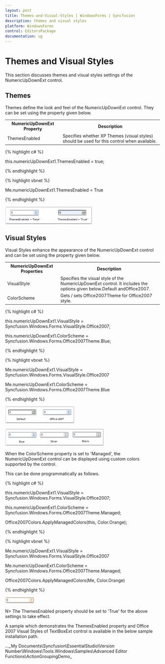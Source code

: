 ```yaml
---
layout: post
title: Themes-and-Visual-Styles | WindowsForms | Syncfusion
description: themes and visual styles
platform: WindowsForms
control: EditorsPackage
documentation: ug
---
```


# Themes and Visual Styles

This section discusses themes and visual styles settings of the NumericUpDownExt control.

## Themes

Themes define the look and feel of the NumericUpDownExt control. They can be set using the property given below.



<table>
<tr>
<th>
NumericUpDownExt Property</th><th>
Description</th></tr>
<tr>
<td>
ThemesEnabled</td><td>
Specifies whether XP Themes (visual styles) should be used for this control when available.</td></tr>
</table>


{% highlight c# %}



this.numericUpDownExt1.ThemesEnabled = true;                          

{% endhighlight %}

{% highlight vbnet %}

Me.numericUpDownExt1.ThemesEnabled = True

{% endhighlight %}

![](Themes-and-Visual-Styles_images/Themes-and-Visual-Styles_img1.png)



## Visual Styles

Visual Styles enhance the appearance of the NumericUpDownExt control and can be set using the property given below.



<table>
<tr>
<th>
NumericUpDownExt Properties</th><th>
Description</th></tr>
<tr>
<td>
VisualStyle</td><td>
Specifies the visual style of the NumericUpDownExt control. It includes the options given below.Default andOffice2007.</td></tr>
<tr>
<td>
ColorScheme</td><td>
Gets / sets Office2007Theme for Office2007 style.</td></tr>
</table>


{% highlight c# %}



this.numericUpDownExt1.VisualStyle = Syncfusion.Windows.Forms.VisualStyle.Office2007;

this.numericUpDownExt1.ColorScheme = Syncfusion.Windows.Forms.Office2007Theme.Blue;    

{% endhighlight %}

{% highlight vbnet %}



Me.numericUpDownExt1.VisualStyle = Syncfusion.Windows.Forms.VisualStyle.Office2007

Me.numericUpDownExt1.ColorScheme = Syncfusion.Windows.Forms.Office2007Theme.Blue

{% endhighlight %}

![](Themes-and-Visual-Styles_images/Themes-and-Visual-Styles_img2.png)



![](Themes-and-Visual-Styles_images/Themes-and-Visual-Styles_img3.png)



When the ColorScheme property is set to 'Managed', the NumericUpDownExt control can be displayed using custom colors supported by the control.

This can be done programmatically as follows.

{% highlight c# %}



this.numericUpDownExt1.VisualStyle = Syncfusion.Windows.Forms.VisualStyle.Office2007;

this.numericUpDownExt1.ColorScheme = Syncfusion.Windows.Forms.Office2007Theme.Managed;

Office2007Colors.ApplyManagedColors(this, Color.Orange);

{% endhighlight %}

{% highlight vbnet %}

Me.numericUpDownExt1.VisualStyle = Syncfusion.Windows.Forms.VisualStyle.Office2007

Me.numericUpDownExt1.ColorScheme = Syncfusion.Windows.Forms.Office2007Theme.Managed;

Office2007Colors.ApplyManagedColors(Me, Color.Orange)

{% endhighlight %}

![](Themes-and-Visual-Styles_images/Themes-and-Visual-Styles_img4.png)



N> The ThemesEnabled property should be set to 'True' for the above settings to take effect.

A sample which demonstrates the ThemesEnabled property and Office 2007 Visual Styles of TextBoxExt control is available in the below sample installation path.

…\_My Documents\Syncfusion\EssentialStudio\Version Number\Windows\Tools.Windows\Samples\Advanced Editor Functions\ActionGroupingDemo_

